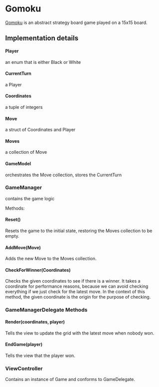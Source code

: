 # Gomoku

[Gomoku](https://en.wikipedia.org/wiki/Gomoku) is an abstract strategy board game played on a 15x15 board.

## Implementation details

#### Player
an enum that is either Black or White

#### CurrentTurn
a Player

#### Coordinates
a tuple of integers

#### Move
a struct of Coordinates and Player

#### Moves
a collection of Move

#### GameModel
orchestrates the Move collection, stores the CurrentTurn


### GameManager 
contains the game logic

Methods:
#### Reset()
Resets the game to the initial state, restoring the Moves collection to be empty.

#### AddMove(Move)
Adds the new Move to the Moves collection.

#### CheckForWinner(Coordinates)
Checks the given coordinates to see if there is a winner. It takes a coordinate for performance reasons, because we can avoid checking everything if we just check for the latest move. In the context of this method, the given coordinate is the origin for the purpose of checking.


### GameManagerDelegate Methods

#### Render(coordinates, player)
Tells the view to update the grid with the latest move when nobody won.

#### EndGame(player)
Tells the view that the player won.


### ViewController
Contains an instance of Game and conforms to GameDelegate.
